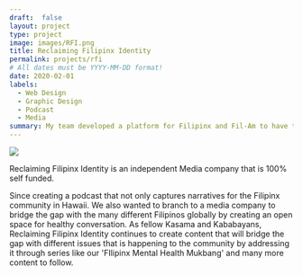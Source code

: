 ```yaml
---
draft:  false
layout: project
type: project
image: images/RFI.png
title: Reclaiming Filipinx Identity
permalink: projects/rfi
# All dates must be YYYY-MM-DD format!
date: 2020-02-01
labels:
  - Web Design
  - Graphic Design
  - Podcast
  - Media
summary: My team developed a platform for Filipinx and Fil-Am to have their voices heard.
---
```


<div class="ui large rounded images">
    <img class="ui image" src="../images/rfi-3.png">
</div>


Reclaiming Filipinx Identity is an independent Media company that is 100% self funded. 

 
  Since creating a podcast that not only captures narratives for the Filipinx community in Hawaii. We also wanted to branch to a media company to bridge the gap with the many different Filipinos globally by creating an open space for healthy conversation. 
  As fellow Kasama and Kababayans, Reclaiming Filipinx Identity continues to create content that will bridge the gap with different issues that is happening to the community by addressing it through series like our 'FIlipinx Mental Health Mukbang' and many more content to follow. 

